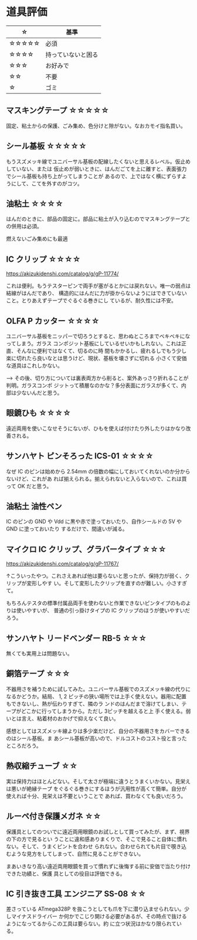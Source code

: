 # 道具評価

| ☆       | 基準               |
| ---      | ---                |
|☆☆☆☆☆| 必須               |
|☆☆☆☆  | 持っていないと困る |
|☆☆☆    | お好みで           |
|☆☆      | 不要               |
|☆        | ゴミ               |

## マスキングテープ ☆☆☆☆☆

固定、粘土からの保護、ごみ集め、色分けと隙がない。なおカモイ指名買い。

## シール基板 ☆☆☆☆☆

もうスズメッキ線でユニバーサル基板の配線したくないと思えるレベル。仮止めしていない、または
仮止めが弱いときに、はんだごてを上に離すと、表面張力でシール基板も持ち上がってしまうことが
あるので、上ではなく横にずらすようにして、こてを外すのがコツ。

## 油粘土 ☆☆☆☆

はんだのときに、部品の固定に。部品に粘土が入り込むのでマスキングテープとの併用は必須。

燃えないごみ集めにも最適

## IC クリップ ☆☆☆☆

https://akizukidenshi.com/catalog/g/gP-11774/

これは便利。もうテスターピンで両手が塞がるとかには戻れない。唯一の弱点は結線がはんだであり、
構造的にはんだに力が掛からないようにはできていないこと。とりあえずテープでぐるぐる巻きにし
ているが、耐久性には不安。

## OLFA P カッター ☆☆☆☆

ユニバーサル基板をニッパーで切ろうとすると、思わぬところまでベキベキになってしまう。ガラス
コンポジット基板にしているせいかもしれない。これは正直、そんなに便利ではなくて、切るのに時
間もかかるし、疲れるしでもう少し楽に切れたら良いなとは思うけど、現状、基板を壊さずに切れる
小さくて安価な道具はこれしかない。

--> その後、切り方については裏表両方から削ると、案外あっさり折れることが判明。ガラスコンポ
ジットって積層なのかな？多分表面にガラスが多くて、内部は少ないんだと思う。

## 眼鏡ひも ☆☆☆☆

遠近両用を使いこなせそうにないが、ひもを使えば付けたり外したりはかなり改善される。

## サンハヤト ピンそろった ICS-01 ☆☆☆☆

なぜ IC のピンは始めから 2.54mm の倍数の幅にしておいてくれないのか分からないけど、これがあ
れば揃えられる。揃えられないと入らないので、これは買って OK だと思う。

## 油粘土 油性ペン

IC のピンの GND や Vdd に黒や赤で塗っておいたり、自作シールドの 5V や GND に塗っておいたり
するだけで、間違いが減る。

## マイクロ IC クリップ、グラバータイプ ☆☆☆

https://akizukidenshi.com/catalog/g/gP-11767/

↑こういったやつ。これさえあれば他は要らないと思ったが、保持力が弱く、クリップが変形しやす
い。そして変形したクリップを直すのが難しい。小さすぎて。

もちろんテスタの標準付属品両手を使わないと作業できないピンタイプのものよりは使いやすいが、
普通の引っ掛けタイプの IC クリップのほうが使いやすいだろう。

## サンハヤト リードベンダー RB-5 ☆☆☆

無くても実用上は問題ない。

## 銅箔テープ ☆☆☆

不器用さを補うために試してみた。ユニバーサル基板でのスズメッキ線の代りになるかどうか。結局、
1, 2 ピッチの狭い場所では上手く使えない。器用に配置もできないし、熱が伝わりすぎて、隣のラ
ンドのはんだまで溶けてしまい、テープがどこかに行ってしまうから。ただし 3ピッチを越えると上
手く使える。弱いとは言え、粘着材のおかげで抑えなくて良い。

感想としてはスズメッキ線よりは多少楽だけど、自分の不器用さをカバーできるのはシール基板。ま
あシール基板が高いので、ドルコストのコスト役と言ったところだろう。

## 熱収縮チューブ ☆☆

実は保持力はほとんどない。そして太さが極端に違うとうまくいかない。見栄えは悪いが絶縁テープ
をぐるぐる巻きにするほうが汎用性が高くて簡単。自分が使えれば十分、見栄えは不要ということで
あれば、買わなくても良いだろう。

## ルーペ付き保護メガネ ☆☆

保護具としてのついでに遠近両用眼鏡のお試しとして買ってみたが、まず、視界の下の方で見るとい
うことに違和感ありまくりで、そこで見ること自体に慣れない。そして、うまくピントを合わせ
られない。合わせられても片目で覗き込むような見方をしてしまって、自然に見ることができない。

まあいきなり高い遠近両用眼鏡を買って慣れずに後悔する前に安価で当たり付けできた功績と、保護
具としての役目は評価できる。

## IC 引き抜き工具 エンジニア SS-08 ☆☆

差さっている ATmega328P を抜こうとしても爪を下に潜り込ませられない。少しマイナスドライバー
か何かでこじり開ける必要があるが、その時点で抜けるようになってるからこの工具は要らない。約
に立つ状況はかなり限られている。
